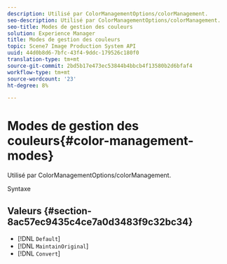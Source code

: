 ```yaml
---
description: Utilisé par ColorManagementOptions/colorManagement.
seo-description: Utilisé par ColorManagementOptions/colorManagement.
seo-title: Modes de gestion des couleurs
solution: Experience Manager
title: Modes de gestion des couleurs
topic: Scene7 Image Production System API
uuid: 44d0b8d6-7bfc-43f4-9ddc-179526c180f0
translation-type: tm+mt
source-git-commit: 2bd5b17e473ec53844b4bbcb4f13580b2d6bfaf4
workflow-type: tm+mt
source-wordcount: '23'
ht-degree: 8%

---
```



# Modes de gestion des couleurs{#color-management-modes}

Utilisé par ColorManagementOptions/colorManagement.

Syntaxe

## Valeurs {#section-8ac57ec9435c4ce7a0d3483f9c32bc34}

* [!DNL `Default`]
* [!DNL `MaintainOriginal`]
* [!DNL `Convert`]

